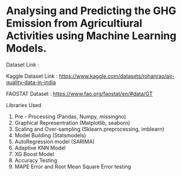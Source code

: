# Analysing and Predicting the GHG Emission from Agricultiural Activities using Machine Learning Models.

Dataset Link :

Kaggle Dataset Link : https://www.kaggle.com/datasets/rohanrao/air-quality-data-in-india

FAOSTAT Dataset : https://www.fao.org/faostat/en/#data/GT

Libraries Used

1. Pre - Processing (Pandas, Numpy, missingno)
2. Graphical Representration (Matplotlib, seaborn)
3. Scaling and Over-sampling (Sklearn.preprocessing, imblearn)
4. Model Building (Statsmodels)
5. AutoRegression model (SARIMA)
6. Adaptive KNN Model
7. XG Boost Model
8. Accuracy Testing
9. MAPE Error and Root Mean Square Error testing




